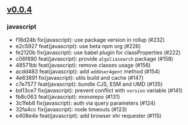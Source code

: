 ## [v0.0.4](https://github.com/algolia/algoliasearch-client-javascript/compare/v0.0.4...v0.0.4)

### javascript
- f18d24b fix(javascript): use package version in rollup (#232)
- e2c5927 feat(javascript): use beta npm org (#226)
- fe2120b fix(javascript): use babel plugin for classProperties (#222)
- c06f890 feat(javascript): provide `algoliasearch` package (#158)
- 48571bb feat(javascript): remove classes usage (#156)
- acdd483 feat(javascript): add `addUserAgent` method (#154)
- 4e63891 fix(javascript): utils build and cache (#147)
- c7e7577 feat(javascript): bundle CJS, ESM and UMD (#135)
- bd13ce7 fix(javascript): prevent conflict with `version` variable (#141)
- fb8c063 feat(javascript): monorepo (#131)
- 3c1feb6 fix(javascript): auth via query parameters (#124)
- 32fa4cc fix(javascript): node timeouts (#123)
- e408e4e feat(javascript): add browser xhr requester (#115)


